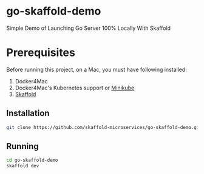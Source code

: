 # go-skaffold-demo
Simple Demo of Launching Go Server 100% Locally With Skaffold

# Prerequisites

Before running this project, on a Mac, you must have following installed:

1. Docker4Mac
1. Docker4Mac's Kubernetes support or [Minikube](http://www.freshblurbs.com/blog/2017/05/21/Kubernetes-on-Mac.html)
2. [Skaffold](https://github.com/GoogleContainerTools/skaffold)

## Installation

```bash
git clone https://github.com/skaffold-microservices/go-skaffold-demo.git
```

## Running

```bash
cd go-skaffold-demo
skaffold dev
```
